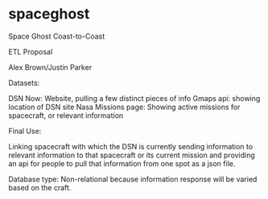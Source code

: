 # spaceghost
Space Ghost Coast-to-Coast

ETL Proposal

Alex Brown/Justin Parker

Datasets:

DSN Now: Website, pulling a few distinct pieces of info
Gmaps api: showing location of DSN site
Nasa Missions page: Showing active missions for spacecraft, or relevant information

Final Use:

Linking spacecraft with which the DSN is currently sending information to relevant information to that spacecraft or its current mission and providing an api for people to pull that information from one spot as a json file.


Database type:
Non-relational because information response will be varied based on the craft. 
